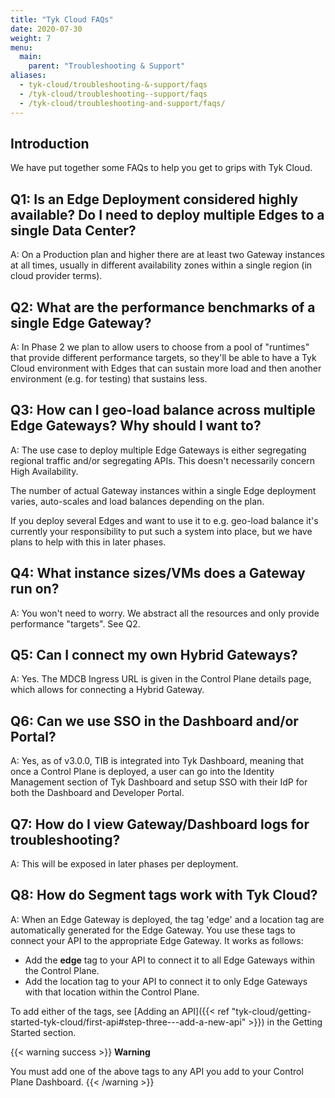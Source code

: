 ```yaml
---
title: "Tyk Cloud FAQs"
date: 2020-07-30
weight: 7
menu:
  main:
    parent: "Troubleshooting & Support"
aliases:
  - tyk-cloud/troubleshooting-&-support/faqs
  - /tyk-cloud/troubleshooting--support/faqs
  - /tyk-cloud/troubleshooting-and-support/faqs/
---
```


## Introduction

We have put together some FAQs to help you get to grips with Tyk Cloud.

## Q1: Is an Edge Deployment considered highly available? Do I need to deploy multiple Edges to a single Data Center?

A: On a Production plan and higher there are at least two Gateway instances at all times, usually in different
availability zones within a single region (in cloud provider terms).

## Q2: What are the performance benchmarks of a single Edge Gateway?

A: In Phase 2 we plan to allow users to choose from a pool of "runtimes" that provide different performance targets, so
they'll be able to have a Tyk Cloud environment with Edges that can sustain more load and then another environment
(e.g. for testing) that sustains less.

## Q3: How can I geo-load balance across multiple Edge Gateways? Why should I want to?

A: The use case to deploy multiple Edge Gateways is either segregating regional traffic and/or segregating APIs.
This doesn't necessarily concern High Availability.

The number of actual Gateway instances within a single Edge deployment varies, auto-scales and load balances depending
on the plan.

If you deploy several Edges and want to use it to e.g. geo-load balance it's currently your responsibility to put such
a system into place, but we have plans to help with this in later phases.

## Q4: What instance sizes/VMs does a Gateway run on?

A: You won't need to worry. We abstract all the resources and only provide performance "targets". See Q2.

## Q5: Can I connect my own Hybrid Gateways?

A: Yes. The MDCB Ingress URL is given in the Control Plane details page, which allows for connecting a Hybrid Gateway.

## Q6: Can we use SSO in the Dashboard and/or Portal?

A: Yes, as of v3.0.0, TIB is integrated into Tyk Dashboard, meaning that once a Control Plane is deployed, a user can
go into the Identity Management section of Tyk Dashboard and setup SSO with their IdP for both the Dashboard and
Developer Portal.

## Q7: How do I view Gateway/Dashboard logs for troubleshooting?

A: This will be exposed in later phases per deployment.

## Q8: How do Segment tags work with Tyk Cloud?

A: When an Edge Gateway is deployed, the tag 'edge' and a location tag are automatically generated for the Edge Gateway. You use these tags to connect your API to the appropriate Edge Gateway. It works as follows:

* Add the **edge** tag to your API to connect it to all Edge Gateways within the Control Plane.
* Add the location tag to your API to connect it to only Edge Gateways with that location within the Control Plane.

To add either of the tags, see [Adding an API]({{< ref "tyk-cloud/getting-started-tyk-cloud/first-api#step-three---add-a-new-api" >}}) in the Getting Started section.

{{< warning success >}}
**Warning**
  
You must add one of the above tags to any API you add to your Control Plane Dashboard.
{{< /warning >}}
